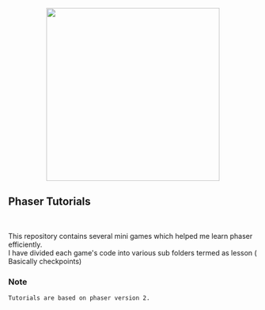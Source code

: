<p align="center">
        <img height=350  src="https://phaser.io/images/img.png">
    <br>
</p>

## **Phaser Tutorials**
<br/>

This repository contains several mini games which helped me learn phaser efficiently.<br/>
I have divided each game's code into various sub folders termed as lesson ( Basically checkpoints)
<br/>


### Note
```
Tutorials are based on phaser version 2.
```
